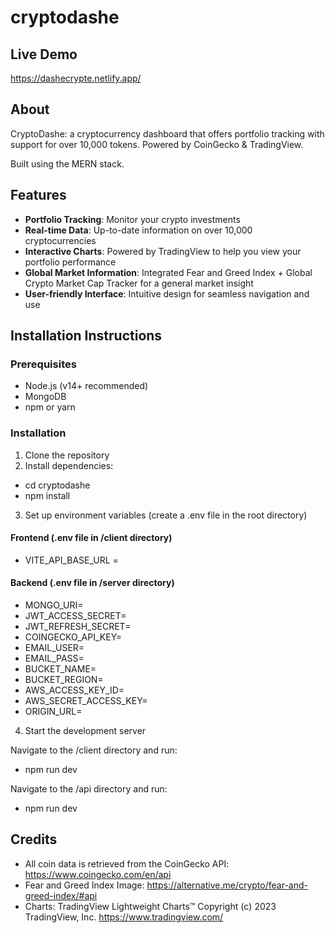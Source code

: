 # cryptodashe

## Live Demo

https://dashecrypte.netlify.app/

## About

CryptoDashe: a cryptocurrency dashboard that offers portfolio tracking with support for over 10,000 tokens. Powered by CoinGecko & TradingView.

Built using the MERN stack.

## Features

- **Portfolio Tracking**: Monitor your crypto investments
- **Real-time Data**: Up-to-date information on over 10,000 cryptocurrencies
- **Interactive Charts**: Powered by TradingView to help you view your portfolio performance
- **Global Market Information**: Integrated Fear and Greed Index + Global Crypto Market Cap Tracker for a general market insight
- **User-friendly Interface**: Intuitive design for seamless navigation and use

## Installation Instructions

### Prerequisites

- Node.js (v14+ recommended)
- MongoDB
- npm or yarn

### Installation

1. Clone the repository
2. Install dependencies:

- cd cryptodashe
- npm install

3. Set up environment variables (create a .env file in the root directory)

#### Frontend (.env file in /client directory)

- VITE_API_BASE_URL =<URL of Backend API>

#### Backend (.env file in /server directory)

- MONGO_URI=<MongoDB URI Connection String>
- JWT_ACCESS_SECRET=<Your Access Token Secret>
- JWT_REFRESH_SECRET=<Your Refresh Token Secret>
- COINGECKO_API_KEY=<Your CoinGecko API Key>
- EMAIL_USER=<Email Address for Notifications>
- EMAIL_PASS=<Email App-Specific Password>
- BUCKET_NAME=<S3 Bucket Name>
- BUCKET_REGION=<S3 Bucket Region>
- AWS_ACCESS_KEY_ID=<AWS Access Key ID>
- AWS_SECRET_ACCESS_KEY=<AWS Secret Access Key>
- ORIGIN_URL=<URL of Frontend>

4. Start the development server

Navigate to the /client directory and run:

- npm run dev

Navigate to the /api directory and run:

- npm run dev

## Credits

- All coin data is retrieved from the CoinGecko API:
  https://www.coingecko.com/en/api
- Fear and Greed Index Image:
  https://alternative.me/crypto/fear-and-greed-index/#api
- Charts:
  TradingView Lightweight Charts™
  Copyright (с) 2023 TradingView, Inc. https://www.tradingview.com/
